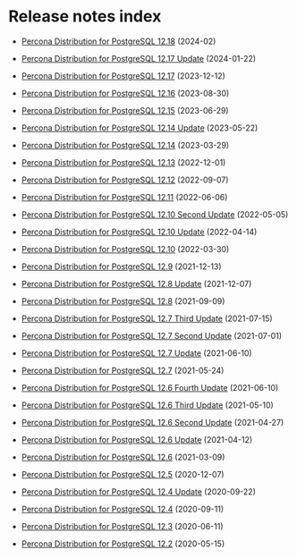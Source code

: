 # Release notes index

* [Percona Distribution for PostgreSQL 12.18](release-notes-v12.18.md) (2024-02)

* [Percona Distribution for PostgreSQL 12.17 Update](release-notes-v12.17.upd.md) (2024-01-22)

* [Percona Distribution for PostgreSQL 12.17](release-notes-v12.17.md) (2023-12-12)

* [Percona Distribution for PostgreSQL 12.16](release-notes-v12.16.md) (2023-08-30)

* [Percona Distribution for PostgreSQL 12.15](release-notes-v12.15.md) (2023-06-29)

* [Percona Distribution for PostgreSQL 12.14 Update](release-notes-v12.14.upd.md) (2023-05-22)

* [Percona Distribution for PostgreSQL 12.14](release-notes-v12.14.md) (2023-03-29)

* [Percona Distribution for PostgreSQL 12.13](release-notes-v12.13.md) (2022-12-01)

* [Percona Distribution for PostgreSQL 12.12](release-notes-v12.12.md) (2022-09-07)

* [Percona Distribution for PostgreSQL 12.11](release-notes-v12.11.md) (2022-06-06)

* [Percona Distribution for PostgreSQL 12.10 Second Update](release-notes-v12.10.upd2.md) (2022-05-05)

* [Percona Distribution for PostgreSQL 12.10 Update](release-notes-v12.10.upd.md) (2022-04-14)

* [Percona Distribution for PostgreSQL 12.10](release-notes-v12.10.md) (2022-03-30)

* [Percona Distribution for PostgreSQL 12.9](release-notes-v12.9.md) (2021-12-13)

* [Percona Distribution for PostgreSQL 12.8 Update](release-notes-v12.8.upd.md) (2021-12-07)

* [Percona Distribution for PostgreSQL 12.8](release-notes-v12.8.md) (2021-09-09)

* [Percona Distribution for PostgreSQL 12.7 Third Update](release-notes-v12.7.upd3.md) (2021-07-15)

* [Percona Distribution for PostgreSQL 12.7 Second Update](release-notes-v12.7.upd2.md) (2021-07-01)

* [Percona Distribution for PostgreSQL 12.7 Update](release-notes-v12.7.upd.md) (2021-06-10)

* [Percona Distribution for PostgreSQL 12.7](release-notes-v12.7.md) (2021-05-24)

* [Percona Distribution for PostgreSQL 12.6 Fourth Update](release-notes-v12.6.upd4.md) (2021-06-10)

* [Percona Distribution for PostgreSQL 12.6 Third Update](release-notes-v12.6.upd3.md) (2021-05-10)


* [Percona Distribution for PostgreSQL 12.6 Second Update](release-notes-v12.6.upd2.md) (2021-04-27)


* [Percona Distribution for PostgreSQL 12.6 Update](release-notes-v12.6.upd.md) (2021-04-12)


* [Percona Distribution for PostgreSQL 12.6](release-notes-v12.6.md) (2021-03-09)


* [Percona Distribution for PostgreSQL 12.5](release-notes-v12.5.md) (2020-12-07)


* [Percona Distribution for PostgreSQL 12.4 Update](release-notes-v12.4.upd.md) (2020-09-22)


* [Percona Distribution for PostgreSQL 12.4](release-notes-v12.4.md) (2020-09-11)


* [Percona Distribution for PostgreSQL 12.3](release-notes-v12.3.md) (2020-06-11)


* [Percona Distribution for PostgreSQL 12.2](release-notes-v12.2.md) (2020-05-15)

